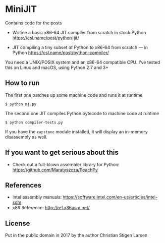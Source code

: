 MiniJIT
=======

Contains code for the posts

  * Writine a basic x86-64 JIT compiler from scratch in stock Python
    https://csl.name/post/python-jit/

  * JIT compiling a tiny subset of Python to x86-64 from scratch — in Python
    https://csl.name/post/python-compiler/

You need a UNIX/POSIX system and an x86-64 compatible CPU. I've tested this on
Linux and macOS, using Python 2.7 and 3+

How to run
----------

The first one patches up some machine code and runs it at runtime

    $ python mj.py

The second one JIT compiles Python bytecode to machine code at runtime

    $ python compiler-tests.py

If you have the `capstone` module installed, it will display an in-memory
disassembly as well.

If you want to get serious about this
-------------------------------------

  * Check out a full-blown assembler library for Python:
    https://github.com/Maratyszcza/PeachPy

References
----------

  * Intel assembly manuals:
    https://software.intel.com/en-us/articles/intel-sdm
  * x86 Reference:
    http://ref.x86asm.net/

License
-------

Put in the public domain in 2017 by the author Christian Stigen Larsen
